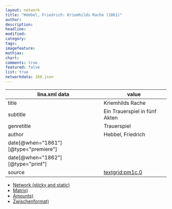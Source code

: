 ```yaml
---
layout: network
title: "Hebbel, Friedrich: Kriemhilds Rache (1861)"
author:
description:
headline:
modified:
category:
tags:
imagefeature: 
mathjax: 
chart: 
comments: true
featured: false
list: true
networkdata: 160.json
---
```

lina.xml data  | value
------------- | -------------
title|Kriemhilds Rache
subtitle|Ein Trauerspiel in fünf Akten
genretitle|Trauerspiel
author|Hebbel, Friedrich
date[@when="1861"][@type="premiere"]|
date[@when="1862"][@type="print"]|
source|[textgrid:pm1c.0](https://textgridlab.org/1.0/tgcrud-public/rest/textgrid:pm1c.0/data)



* [Network (sticky and static)](/linas/network160)
* [Matrix)](/linas/matrix160)
* [Amounts)](/linas/amount160)
* [Zwischenformat)](/linas/lina160 )
